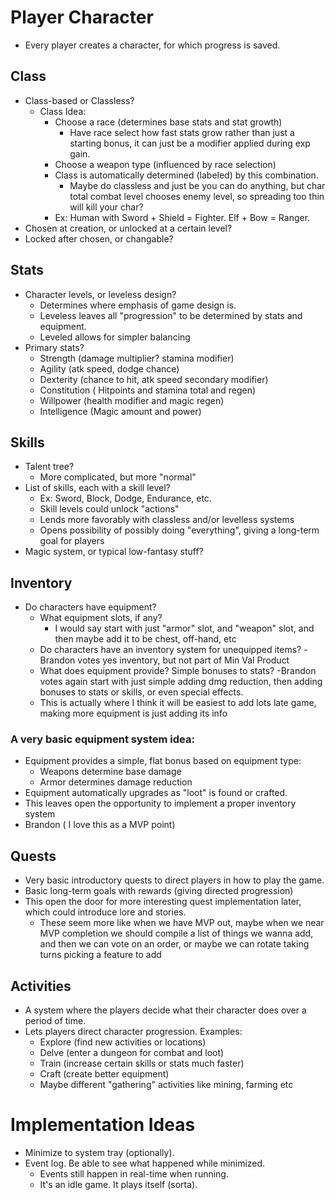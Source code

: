 # Player Character
- Every player creates a character, for which progress is saved.
## Class
- Class-based or Classless?
	- Class Idea: 
		- Choose a race (determines base stats and stat growth)
			- Have race select how fast stats grow rather than just a starting bonus, it can just be a modifier applied during exp gain.
		- Choose a weapon type (influenced by race selection)
		- Class is automatically determined (labeled) by this combination.
			- Maybe do classless and just be you can do anything, but char total combat level chooses enemy level, so spreading too thin will kill your char?
		- Ex: Human with Sword + Shield = Fighter.  Elf + Bow = Ranger.
- Chosen at creation, or unlocked at a certain level?
- Locked after chosen, or changable?
## Stats
- Character levels, or leveless design?
	- Determines where emphasis of game design is.
	- Leveless leaves all "progression" to be determined by stats and equipment.
	- Leveled allows for simpler balancing
- Primary stats?
	- Strength (damage multiplier? stamina modifier)
	- Agility (atk speed, dodge chance)
	- Dexterity (chance to hit, atk speed secondary modifier)
	- Constitution ( Hitpoints and stamina total and regen)
	- Willpower (health modifier and magic regen)
	- Intelligence (Magic amount and power)
## Skills
- Talent tree?
	- More complicated, but more "normal"
- List of skills, each with a skill level?
	- Ex: Sword, Block, Dodge, Endurance, etc.
	- Skill levels could unlock "actions"
	- Lends more favorably with classless and/or levelless systems
	- Opens possibility of possibly doing "everything", giving a long-term goal for players
- Magic system, or typical low-fantasy stuff?
## Inventory
- Do characters have equipment?
	- What equipment slots, if any?
		- I would say start with just "armor" slot, and "weapon" slot, and then maybe add it to be chest, off-hand, etc
	- Do characters have an inventory system for unequipped items?
		-Brandon votes yes inventory, but not part of Min Val Product
	- What does equipment provide?  Simple bonuses to stats?
		-Brandon votes again start with just simple adding dmg reduction, then adding bonuses to stats or skills, or even special effects.
	- This is actually where I think it will be easiest to add lots late game, making more equipment is just adding its info
### A very basic equipment system idea:
- Equipment provides a simple, flat bonus based on equipment type:
	- Weapons determine base damage
	- Armor determines damage reduction
- Equipment automatically upgrades as "loot" is found or crafted.
- This leaves open the opportunity to implement a proper inventory system
- Brandon ( I love this as a MVP point)
## Quests
- Very basic introductory quests to direct players in how to play the game.
- Basic long-term goals with rewards (giving directed progression)
- This  open the door for more interesting quest implementation later, which could introduce lore and stories.
	- These seem more like when we have MVP out, maybe when we near MVP completion we should compile a list of things we wanna add, and then we can vote on an order, or maybe we can rotate taking turns picking a feature to add
## Activities
- A system where the players decide what their character does over a period of time.
- Lets players direct character progression.  Examples:
	- Explore (find new activities or locations)
	- Delve (enter a dungeon for combat and loot)
	- Train (increase certain skills or stats much faster)
	- Craft (create better equipment)
	- Maybe different "gathering" activities like mining, farming etc
# Implementation Ideas
- Minimize to system tray (optionally).
- Event log.  Be able to see what happened while minimized.
	- Events still happen in real-time when running.
	- It's an idle game.  It plays itself (sorta).
